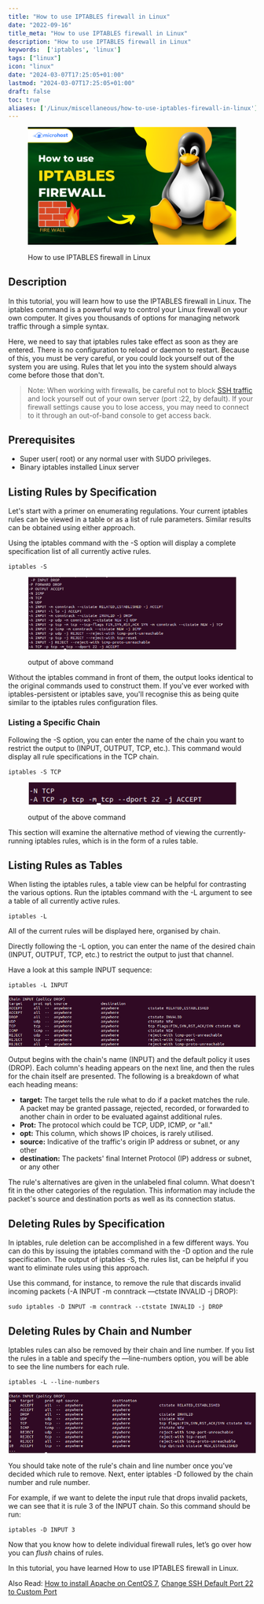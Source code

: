 ```yaml
---
title: "How to use IPTABLES firewall in Linux"
date: "2022-09-16"
title_meta: "How to use IPTABLES firewall in Linux"
description: "How to use IPTABLES firewall in Linux"
keywords:  ['iptables', 'linux']
tags: ["linux"]
icon: "linux"
date: "2024-03-07T17:25:05+01:00"
lastmod: "2024-03-07T17:25:05+01:00" 
draft: false
toc: true
aliases: ['/Linux/miscellaneous/how-to-use-iptables-firewall-in-linux']
---
```


<figure>

![How to use IPTABLES firewall in Linux](images/How-to-use-IPTABLES-firewall-in-Linux-1024x576.png)

<figcaption>

How to use IPTABLES firewall in Linux

</figcaption>

</figure>

## Description

In this tutorial, you will learn how to use the IPTABLES firewall in Linux. The iptables command is a powerful way to control your Linux firewall on your own computer. It gives you thousands of options for managing network traffic through a simple syntax.

Here, we need to say that iptables rules take effect as soon as they are entered. There is no configuration to reload or daemon to restart. Because of this, you must be very careful, or you could lock yourself out of the system you are using. Rules that let you into the system should always come before those that don't.

> Note: When working with firewalls, be careful not to block [SSH traffic](https://www.ibm.com/docs/SSSHEC_7.6.0/deploy/ref/ref_defaultopenports.html#:~:text=SSH%20port%2022&text=The%20port%20is%20used%20for,is%20encrypted%20using%20password%20authentication.) and lock yourself out of your own server (port :22, by default). If your firewall settings cause you to lose access, you may need to connect to it through an out-of-band console to get access back.

## Prerequisites

- Super user( root) or any normal user with SUDO privileges.
- Binary iptables installed Linux server

## Listing Rules by Specification

Let's start with a primer on enumerating regulations. Your current iptables rules can be viewed in a table or as a list of rule parameters. Similar results can be obtained using either approach.

Using the iptables command with the -S option will display a complete specification list of all currently active rules.

```
iptables -S
```
<figure>

![](images/image-67.png)

<figcaption>

output of above command

</figcaption>

</figure>

Without the iptables command in front of them, the output looks identical to the original commands used to construct them. If you've ever worked with iptables-persistent or iptables save, you'll recognise this as being quite similar to the iptables rules configuration files.

### Listing a Specific Chain

Following the -S option, you can enter the name of the chain you want to restrict the output to (INPUT, OUTPUT, TCP, etc.). This command would display all rule specifications in the TCP chain.

```
iptables -S TCP
```
<figure>

![](images/image-68.png)

<figcaption>

output of the above command

</figcaption>

</figure>

This section will examine the alternative method of viewing the currently-running iptables rules, which is in the form of a rules table.

## Listing Rules as Tables

When listing the iptables rules, a table view can be helpful for contrasting the various options. Run the iptables command with the -L argument to see a table of all currently active rules.

```
iptables -L
```
All of the current rules will be displayed here, organised by chain.

Directly following the -L option, you can enter the name of the desired chain (INPUT, OUTPUT, TCP, etc.) to restrict the output to just that channel.

Have a look at this sample INPUT sequence:

```
iptables -L INPUT
```
![](images/image-69.png)

Output begins with the chain's name (INPUT) and the default policy it uses (DROP). Each column's heading appears on the next line, and then the rules for the chain itself are presented. The following is a breakdown of what each heading means:

- **target:** The target tells the rule what to do if a packet matches the rule. A packet may be granted passage, rejected, recorded, or forwarded to another chain in order to be evaluated against additional rules.
- **Prot:** The protocol which could be TCP, UDP, ICMP, or "all."
- **opt:** This column, which shows IP choices, is rarely utilised.
- **source:** Indicative of the traffic's origin IP address or subnet, or any other
- **destination:** The packets' final Internet Protocol (IP) address or subnet, or any other

The rule's alternatives are given in the unlabeled final column. What doesn't fit in the other categories of the regulation. This information may include the packet's source and destination ports as well as its connection status.

## Deleting Rules by Specification

In iptables, rule deletion can be accomplished in a few different ways. You can do this by issuing the iptables command with the -D option and the rule specification. The output of iptables -S, the rules list, can be helpful if you want to eliminate rules using this approach.

Use this command, for instance, to remove the rule that discards invalid incoming packets (-A INPUT -m conntrack —ctstate INVALID -j DROP):

```
sudo iptables -D INPUT -m conntrack --ctstate INVALID -j DROP
```
## Deleting Rules by Chain and Number

Iptables rules can also be removed by their chain and line number. If you list the rules in a table and specify the —line-numbers option, you will be able to see the line numbers for each rule.

```
iptables -L --line-numbers
```
![](images/image-70.png)

You should take note of the rule's chain and line number once you've decided which rule to remove. Next, enter iptables -D followed by the chain number and rule number.

For example, if we want to delete the input rule that drops invalid packets, we can see that it is rule 3 of the INPUT chain. So this command should be run:

```
iptables -D INPUT 3
```
Now that you know how to delete individual firewall rules, let’s go over how you can _flush_ chains of rules.

In this tutorial, you have learned How to use IPTABLES firewall in Linux.

Also Read: [How to install Apache on CentOS 7](https://utho.com/docs/tutorial/how-to-install-apache-on-centos-7/), [Change SSH Default Port 22 to Custom Port](https://utho.com/docs/tutorial/change-ssh-default-port-22-to-custom-port/)

